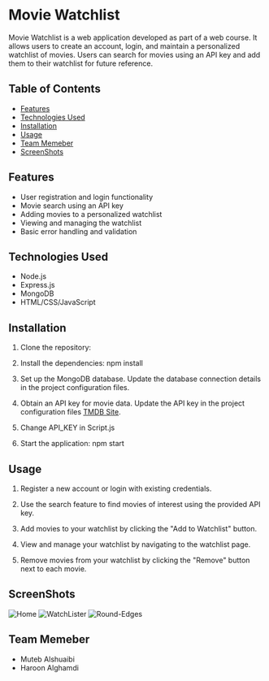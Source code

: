 # Movie Watchlist


Movie Watchlist is a web application developed as part of a web course. It allows users to create an account, login, and maintain a personalized watchlist of movies. Users can search for movies using an API key and add them to their watchlist for future reference.

## Table of Contents

- [Features](#features)
- [Technologies Used](#technologies-used)
- [Installation](#installation)
- [Usage](#usage)
- [Team Memeber](#team-memeber)
- [ScreenShots](#screenshots)

## Features

- User registration and login functionality
- Movie search using an API key
- Adding movies to a personalized watchlist
- Viewing and managing the watchlist
- Basic error handling and validation

## Technologies Used

- Node.js
- Express.js
- MongoDB
- HTML/CSS/JavaScript

## Installation

1. Clone the repository:


2. Install the dependencies:
npm install



3. Set up the MongoDB database. Update the database connection details in the project configuration files.

4. Obtain an API key for movie data. Update the API key in the project configuration files [TMDB Site](https://www.themoviedb.org/).

5. Change API_KEY in Script.js 

6. Start the application:
npm start


## Usage

1. Register a new account or login with existing credentials.

2. Use the search feature to find movies of interest using the provided API key.

3. Add movies to your watchlist by clicking the "Add to Watchlist" button.

4. View and manage your watchlist by navigating to the watchlist page.

5. Remove movies from your watchlist by clicking the "Remove" button next to each movie.

## ScreenShots

![Home](https://github.com/Mt3bz/WatchLister/assets/60493146/bb5d2635-c852-4b4d-8052-78ad82d1dd3c)
![WatchLister](https://github.com/Mt3bz/WatchLister/assets/60493146/dec2ffcf-0396-40dc-b48f-38054f925f5d)
![Round-Edges](https://github.com/Mt3bz/WatchLister/assets/60493146/eb7d91d9-97b9-4940-937f-51c465b32b74)

## Team Memeber
- Muteb Alshuaibi
- Haroon Alghamdi
